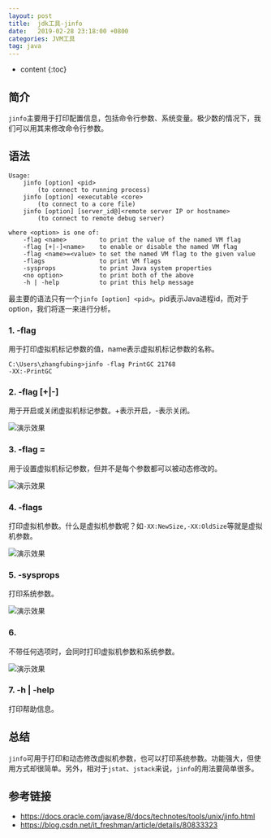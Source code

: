 ```yaml
---
layout: post
title:  jdk工具-jinfo
date:   2019-02-28 23:18:00 +0800
categories: JVM工具
tag: java
---
```


* content
{:toc}

## 简介

`jinfo`主要用于打印配置信息，包括命令行参数、系统变量。极少数的情况下，我们可以用其来修改命令行参数。

## 语法

```
Usage:
    jinfo [option] <pid>
        (to connect to running process)
    jinfo [option] <executable <core>
        (to connect to a core file)
    jinfo [option] [server_id@]<remote server IP or hostname>
        (to connect to remote debug server)

where <option> is one of:
    -flag <name>         to print the value of the named VM flag
    -flag [+|-]<name>    to enable or disable the named VM flag
    -flag <name>=<value> to set the named VM flag to the given value
    -flags               to print VM flags
    -sysprops            to print Java system properties
    <no option>          to print both of the above
    -h | -help           to print this help message
```

最主要的语法只有一个`jinfo [option] <pid>`。pid表示Java进程id，而对于option，我们将逐一来进行分析。

### 1. -flag <name>

用于打印虚拟机标记参数的值，name表示虚拟机标记参数的名称。

```
C:\Users\zhangfubing>jinfo -flag PrintGC 21768
-XX:-PrintGC
```

### 2. -flag [+|-]<name>

用于开启或关闭虚拟机标记参数。+表示开启，-表示关闭。

![演示效果](https://upload-images.jianshu.io/upload_images/845143-df0d0e4e484cfb01.png)

### 3. -flag <name>=<value>

用于设置虚拟机标记参数，但并不是每个参数都可以被动态修改的。

![演示效果](https://upload-images.jianshu.io/upload_images/845143-aff657dc7bc7815c.png)

### 4. -flags

打印虚拟机参数。什么是虚拟机参数呢？如`-XX:NewSize,-XX:OldSize`等就是虚拟机参数。

![演示效果](https://upload-images.jianshu.io/upload_images/845143-44e63a4656ba7669.png)

### 5. -sysprops

打印系统参数。

![演示效果](https://upload-images.jianshu.io/upload_images/845143-146000066a075a53.png)

### 6. <no option>

不带任何选项时，会同时打印虚拟机参数和系统参数。

![演示效果](https://upload-images.jianshu.io/upload_images/845143-5d4d4d436129a2a2.png)

### 7. -h | -help

打印帮助信息。

## 总结

`jinfo`可用于打印和动态修改虚拟机参数，也可以打印系统参数。功能强大，但使用方式却很简单。另外，相对于`jstat`、`jstack`来说，`jinfo`的用法要简单很多。

## 参考链接

+ https://docs.oracle.com/javase/8/docs/technotes/tools/unix/jinfo.html
+ https://blog.csdn.net/it_freshman/article/details/80833323